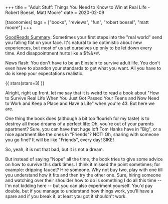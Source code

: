 +++
title = "Adult Stuff: Things You Need to Know to Win at Real Life - Robert Boesel, Matt Moore"
date = 2020-02-09

[taxonomies]
tags = ["books", "reviews", "fun", "robert boesel", "matt moore"]
+++

[GoodReads Summary](https://www.goodreads.com/book/show/26544444-adult-stuff):
Sometimes your first steps into the "real world" send you falling flat on your
face. It's natural to be optimistic about new experiences, but most of us set
ourselves up only to be let down every time. And disappointment hurts like a
$%&*#.

News flash: You don't have to be an Einstein to survive adult life. You don't
even have to abandon your standards to get what you want. All you have to do
is keep your expectations realistic.

<!-- more -->

{{ stars(stars=3) }}

Alright, right up front, let me say that it is weird to read a book about "How
to Survive Real Life When You Just Got Passed Your Teens and Now Need to Work
and Keep a Place and Have a Life" when you're 43. But here we are.

One thing the book does (although a bit too flourish for my taste) is to
destroy all those dreams of a perfect life: Oh, you're out of your parents
apartment? Sure, you can have that huge loft Tom Hanks have in "Big", or a
nice apartment like the ones in "Friends"? NOT! Oh, sharing with someone you
go fine? It will be like "Friends", every day! SIKE!

So, yeah, it is not that bad, but it is not a dream.

But instead of saying "Nope" all the time, the book tries to give some advice
on how to survive this dark times. I think it missed the point sometimes; for
example: dripping faucet? Hire someone. Why not buy two, play with one till
you understand how it fits and then try the other one. Sure, hiring someone
and watching over their shoulder how to do is something I do all this time --
I'm not kidding here -- but you can also experiment yourself. You'd pay
double, but if you manage to understand how things work, you'll have a spare
and if you break it, at least you got it shouldn't work.
